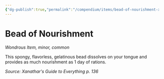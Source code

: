 ```yaml
---
{"dg-publish":true,"permalink":"/compendium/items/bead-of-nourishment-xge/","tags":["compendium/src/5e/xge","item/rarity/common","item/tier/minor","item/wondrous"]}
---
```


# Bead of Nourishment
*Wondrous Item, minor, common*  


This spongy, flavorless, gelatinous bead dissolves on your tongue and provides as much nourishment as 1 day of rations.

*Source: Xanathar's Guide to Everything p. 136*
